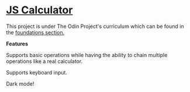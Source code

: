 # [JS Calculator](https://centigrams.github.io/calculator/)

This project is under The Odin Project's curriculum which can be found in the [foundations section.](https://www.theodinproject.com/paths/foundations/courses/foundations/lessons/calculator)

****Features****

Supports basic operations while having the ability to chain multiple
operations like a real calculator.


Supports keyboard input.


Dark mode!

